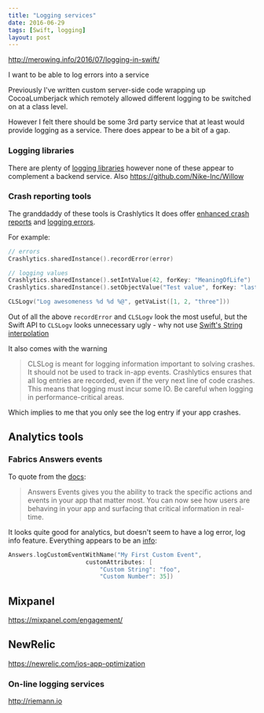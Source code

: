 ```yaml
---
title: "Logging services"
date: 2016-06-29
tags: [Swift, logging]
layout: post
---
```

http://merowing.info/2016/07/logging-in-swift/

I want to be able to log errors into a service

Previously I've written custom server-side code wrapping up CocoaLumberjack which remotely allowed different logging to be switched on at a class level.

However I felt there should be some 3rd party service that at least would provide logging as a service. There does appear to be a bit of a gap.

### Logging libraries
There are plenty of [logging libraries](https://github.com/matteocrippa/awesome-swift#logging) however none of these appear to complement a backend service. Also https://github.com/Nike-Inc/Willow

### Crash reporting tools
The granddaddy of these tools is Crashlytics  It does offer [enhanced crash reports](https://docs.fabric.io/apple/crashlytics/enhanced-reports.html) and [logging errors](https://docs.fabric.io/apple/crashlytics/logged-errors.html).

For example:

```swift
// errors
Crashlytics.sharedInstance().recordError(error)

// logging values
Crashlytics.sharedInstance().setIntValue(42, forKey: "MeaningOfLife")
Crashlytics.sharedInstance().setObjectValue("Test value", forKey: "last_UI_action"

CLSLogv("Log awesomeness %d %d %@", getVaList([1, 2, "three"]))
```

Out of all the above `recordError` and `CLSLogv` look the most useful, but the Swift API to `CLSLogv` looks unnecessary ugly - why not use [Swift's String interpolation](https://developer.apple.com/library/ios/documentation/Swift/Conceptual/Swift_Programming_Language/StringsAndCharacters.html)

It also comes with the warning

> CLSLog is meant for logging information important to solving crashes. It should not be used to track in-app events.
> Crashlytics ensures that all log entries are recorded, even if the very next line of code crashes. This means that logging must incur some IO. Be careful when logging in performance-critical areas.

Which implies to me that you only see the log entry if your app crashes.


## Analytics tools

### Fabrics Answers events

To quote from the [docs](https://docs.fabric.io/apple/answers/answers-events.html):

> Answers Events gives you the ability to track the specific actions and events in your app that matter most. You can now see how users are behaving in your app and surfacing that critical information in real-time.

It looks quite good for analytics, but doesn't seem to have a log error, log info feature. Everything appears to be an [info](https://docs.fabric.io/apple/answers/answers-events.html#custom-attributes):

```swift
Answers.logCustomEventWithName("My First Custom Event",
                      customAttributes: [
                          "Custom String": "foo",
                          "Custom Number": 35])
```


## Mixpanel
https://mixpanel.com/engagement/

## NewRelic
https://newrelic.com/ios-app-optimization

### On-line logging services
http://riemann.io
